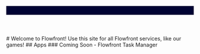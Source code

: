 <header style="padding:12px;background-color:333;"></header>
# Welcome to Flowfront!
Use this site for all Flowfront services, like our games!
## Apps
### Coming Soon
- Flowfront Task Manager